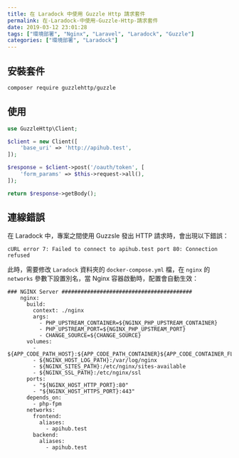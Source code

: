 ```yaml
---
title: 在 Laradock 中使用 Guzzle Http 請求套件
permalink: 在-Laradock-中使用-Guzzle-Http-請求套件
date: 2019-03-12 23:01:28
tags: ["環境部署", "Nginx", "Laravel", "Laradock", "Guzzle"]
categories: ["環境部署", "Laradock"]
---
```


## 安裝套件

```BASH
composer require guzzlehttp/guzzle
```

## 使用

```PHP
use GuzzleHttp\Client;

$client = new Client([
    'base_uri' => 'http://apihub.test',
]);

$response = $client->post('/oauth/token', [
    'form_params' => $this->request->all(),
]);

return $response->getBody();
```

## 連線錯誤

在 Laradock 中，專案之間使用 Guzzsle 發出 HTTP 請求時，會出現以下錯誤：

```TEXT
cURL error 7: Failed to connect to apihub.test port 80: Connection refused
```

此時，需要修改 `Laradock` 資料夾的 `docker-compose.yml` 檔，在 `nginx` 的 `networks` 參數下設置別名，當 Nginx 容器啟動時，配置會自動生效：

```YML
### NGINX Server #########################################
    nginx:
      build:
        context: ./nginx
        args:
          - PHP_UPSTREAM_CONTAINER=${NGINX_PHP_UPSTREAM_CONTAINER}
          - PHP_UPSTREAM_PORT=${NGINX_PHP_UPSTREAM_PORT}
          - CHANGE_SOURCE=${CHANGE_SOURCE}
      volumes:
        - ${APP_CODE_PATH_HOST}:${APP_CODE_PATH_CONTAINER}${APP_CODE_CONTAINER_FLAG}
        - ${NGINX_HOST_LOG_PATH}:/var/log/nginx
        - ${NGINX_SITES_PATH}:/etc/nginx/sites-available
        - ${NGINX_SSL_PATH}:/etc/nginx/ssl
      ports:
        - "${NGINX_HOST_HTTP_PORT}:80"
        - "${NGINX_HOST_HTTPS_PORT}:443"
      depends_on:
        - php-fpm
      networks:
        frontend:
          aliases:
            - apihub.test
        backend:
          aliases:
            - apihub.test
```
